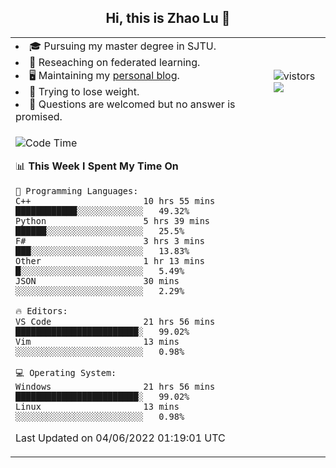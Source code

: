 <h2 align="center"> Hi, this is Zhao Lu 👋</h2>

<table style="overflow:hidden;">
    <tr> 
        <td>
            <li>🎓 Pursuing my master degree in SJTU.</li>
            <li>🌱 Reseaching on federated learning.</li>
            <li>🖥️ Maintaining my <a href="https://ifarewell.xyz">personal blog</a>.</li>
            <li>💪 Trying to lose weight.</li>
            <li>💬 Questions are welcomed but no answer is promised.</li> 
        </td>
        <td>
            <img src="https://visitor-badge.glitch.me/badge?page_id=ifarewell" alt="vistors" />
        <br>
          <img src="https://github-readme-stats.vercel.app/api?username=ifarewell&theme=graywhite&hide=prs,contribs&show_icons=true&hide_border=true&icon_color=CE1D2D&text_color=718096&bg_color=ffffff&hide_title=true" />
        </td>
    </tr>
    <tr>
        <td colspan="2">
            
<!--START_SECTION:waka-->
![Code Time](http://img.shields.io/badge/Code%20Time-187%20hrs%2026%20mins-blue)

📊 **This Week I Spent My Time On** 

```text
💬 Programming Languages: 
C++                      10 hrs 55 mins      ████████████░░░░░░░░░░░░░   49.32% 
Python                   5 hrs 39 mins       ██████░░░░░░░░░░░░░░░░░░░   25.5% 
F#                       3 hrs 3 mins        ███░░░░░░░░░░░░░░░░░░░░░░   13.83% 
Other                    1 hr 13 mins        █░░░░░░░░░░░░░░░░░░░░░░░░   5.49% 
JSON                     30 mins             ░░░░░░░░░░░░░░░░░░░░░░░░░   2.29%

🔥 Editors: 
VS Code                  21 hrs 56 mins      ████████████████████████░   99.02% 
Vim                      13 mins             ░░░░░░░░░░░░░░░░░░░░░░░░░   0.98%

💻 Operating System: 
Windows                  21 hrs 56 mins      ████████████████████████░   99.02% 
Linux                    13 mins             ░░░░░░░░░░░░░░░░░░░░░░░░░   0.98%

```


 Last Updated on 04/06/2022 01:19:01 UTC
<!--END_SECTION:waka-->
            
</td></tr>
</table>

